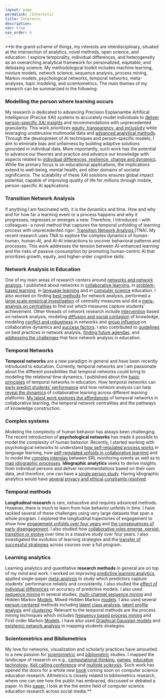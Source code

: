```yaml
---
layout: page
permalink: /Interests/
title: Interests
description:
nav: true
nav_order: 6
---
```


**In the grand scheme of things, my interests are interdisciplinary, situated at the intersection of analytics, novel methods, open science, and education. I explore temporality, individual differences, and heterogeneity as an overarching analytical framework for personalized, equitable, and debiasing science. My methodological toolkit includes machine learning, mixture models, network science, sequence analysis, process mining, Markov models, psychological networks, temporal networks, meta-analyses, topic modeling, and scientometrics. The main themes of my research can be summarized in the following:

### Modelling the person where learning occurs
My research is dedicated to advancing Precision Explainambe Artifiical Intelligence (Precise XAI) systems to accurately model individuals to [deliver person-specific XAI insights](https://www.sciencedirect.com/science/article/pii/S104160802400092X) and recommendations with unprecedented granularity. This work prioritizes [equity, transparency, and inclusivity](https://slejournal.springeropen.com/articles/10.1186/s40561-024-00343-4) while leveraging unobtrusive multimodal data and [advanced analytical methods](https://bera-journals.onlinelibrary.wiley.com/doi/10.1111/bjet.13452?af=R). Through the development of AI techniques and person-specific models, I aim to eliminate bias and unfairness by building adaptive solutions grounded in individual data. More importantly, such work has the potential to advance our theories and practice and advance our knowledge with aspects related to [individual differences, resilience, change and dynamics](https://link.springer.com/chapter/10.1007/978-3-031-54464-4_22). While the primary focus is on educational applications, the implications extend to well-being, mental health, and other domains of societal significance. The scalability of these XAI solutions ensures global impact potential, capable of improving quality of life for millions through mobile, person-specific AI applications.

### Transition Network Analysis 

If anything I am fascinated with, it is the dynamics and time. How and why and for how far a learning event or a process happens and why it progresses, regresses or emerges a new. Therefore, I introduced – with colleagues- a novel method that captures the temporal unfolding of learning process with unprecedented rigor: [Transition Network Analysis (](https://arxiv.org/html/2411.15486v1)TNA).  My recent research uses TNA to explore the complex dynamics of human-human, human-AI, and AI-AI interactions to uncover behavioral patterns and processes. This work addresses the tension between AI-enhanced learning and the risks of passive consumption by promoting human-centric AI that prioritizes growth, equity, and higher-order cognitive skills.

### Network Analysis in Education
One of my main areas of research centers around [networks and network analysis](https://ieeexplore.ieee.org/document/9734010). I published about networks in [collaborative learning](https://bmcmededuc.biomedcentral.com/articles/10.1186/s12909-018-1126-1), in [problem-based learning](https://bmcmededuc.biomedcentral.com/articles/10.1186/s12909-019-1599-6), in [language learning](https://bera-journals.onlinelibrary.wiley.com/doi/full/10.1111/bjet.13187) and in [computer science](https://link.springer.com/chapter/10.1007/978-3-031-16290-9_55) education. I also worked on finding [best methods](https://link.springer.com/article/10.1007/s11412-020-09322-6) for network analysis, performed a [large scale empirical investigation](https://learning-analytics.info/index.php/JLA/article/view/7415) of centrality measures and did a [meta-analysis on centralities](https://www.sciencedirect.com/science/article/pii/S1747938X22000069) to find out which measures capture students' achievement. Other threads of network research include [intervention](https://journals.plos.org/plosone/article?id=10.1371/journal.pone.0194777) based on network analysis, modeling [diffusion and social contagion](https://link.springer.com/article/10.1007/s11412-021-09356-4) of knowledge, modeling [conflict and robustness](https://www.nature.com/articles/s41598-020-71483-z) in networks and [group influence](https://link.springer.com/chapter/10.1007/978-3-030-29736-7_35) on collaborative dynamics and [success factors](https://bmcmededuc.biomedcentral.com/articles/10.1186/s12909-020-01997-7). I also contributed to [guidelines](https://ceur-ws.org/Vol-2868/article_7.pdf) on best practices in network analysis, [finding future agendas](https://ceur-ws.org/Vol-2868/article_1.pdf), and [addressing the challenges](https://ceur-ws.org/Vol-3258/xpreface.pdf) that face network analysis in education.

### Temporal Networks
**Temporal networks** are a new paradigm in general and have been recently introduced to education. Currently, temporal networks are I am passionate about the different possibilities that temporal networks could bring to modeling the relational time dynamics. I published about the [basic principles](https://ceur-ws.org/Vol-3258/article_4.pdf) of temporal networks in education. How temporal networks can [early predict students' performance](https://dl.acm.org/doi/pdf/10.1145/3375462.3375501) and how network analysis can help [reveal the dynamics](https://link.springer.com/chapter/10.1007/978-3-031-16290-9_55) of collaborative learning across different learning platforms. [My latest work explores the affordances](https://bera-journals.onlinelibrary.wiley.com/doi/full/10.1111/bjet.13187) of temporal networks in collaborative learning, the temporal network centralities and the pathways of knowledge construction.

### Complex systems
Modeling the complexity of human behavior has always been challenging. The recent introduction of **psychological networks** has made it possible to model the complexity of human behavior. Recently, I started working with psychological networks to understand [how self-regulated process works](https://www.researchgate.net/publication/343657926_Applying_Learning_Analytics_to_Map_Students'_Self-Regulated_Learning_Tactics_in_an_Academic_Writing_Course) in language learning, how [self-regulated unfolds in collaborative learning](https://learning-analytics.info/index.php/JLA/article/view/7429) and to model the [complex interplay](https://link.springer.com/chapter/10.1007/978-3-031-08076-0_4) between SRL monitoring events as well as to [map idiographic processes](https://ceur-ws.org/Vol-2868/article_4.pdf). **Idiographic analytics** seeks to derive insights from individual persons and deliver recommendations based on their own data, and therefore, one can have a [single person study](https://ieeexplore.ieee.org/document/9499920). Having idiographic analytics would have [several privacy and ethical constraints resolved](https://www.researchgate.net/profile/Sonsoles-Lopez-Pernas/publication/350886273_Idiographic_Learning_Analytics_A_Within-Person_Ethical_Perspective/links/607839718ea909241efea6f5/Idiographic-Learning-Analytics-A-Within-Person-Ethical-Perspective.pdf).

### Temporal methods
**Longitudinal research** is rare, exhaustive and requires advanced methods. However, there is much to learn from how behavior unfolds in time. I have tackled several of these challenges using very large datasets that span a whole program. I explored the longitudinal trajectories of engagement to show how [engagement unfolds over four years](https://www.sciencedirect.com/science/article/pii/S0360131521002025) and [the consequences of early disengagement](https://link.springer.com/chapter/10.1007/978-3-030-86436-1_10). I also studied how [collaborative roles emerge, persist, transition or evolve](https://www.sciencedirect.com/science/article/pii/S036013152200152X) over time in a massive study over four years. I also investigated the evolution of learning strategies and the [transfer of successful strategies](https://doi.org/10.1016/j.iheduc.2022.100902) across courses over a full program.

### Learning analytics

Learning analytics and quantitative **research methods** in general are on top of my mind and work. I worked on improving [predictive learning analytics](https://www.tandfonline.com/doi/abs/10.1080/0142159X.2017.1309376), applied single-paper [meta-analysis](https://www.tandfonline.com/doi/full/10.1080/03075079.2022.2061450) to study which predictors capture students' performance reliably and consistently. I also studied the [effect of individual differences](https://www.sciencedirect.com/science/article/pii/S0360131521001287) on accuracy of predictive models. I also used [sequence mining](https://www.mdpi.com/2071-1050/13/9/4825) in several studies, [multi-channel sequence mining](https://ieeexplore.ieee.org/document/9646931) and Hidden Markov [Models](https://www.sciencedirect.com/science/article/pii/S0360131521002025), Mixed-Hidden Markov [models](https://bpspsychub.onlinelibrary.wiley.com/doi/full/10.1111/bjep.12525). I also used several [person-centered](https://www.frontiersin.org/articles/10.3389/feduc.2022.866612/full) methods including [latent class analysis](https://link.springer.com/article/10.1007/s10639-022-10980-2), [latent profile analysis](https://www.sciencedirect.com/science/article/pii/S0360131521002025) and [clustering](https://www.springerprofessional.de/en/using-diffusion-network-analytics-to-examine-and-support-knowled/18352068). Relevant to the temporal methods are the process mining techniques which includes [frequency based process mining](https://www.frontiersin.org/articles/10.3389/feduc.2022.840178/full) and First-order Markov [Models](https://www.researchgate.net/publication/343657926_Applying_Learning_Analytics_to_Map_Students'_Self-Regulated_Learning_Tactics_in_an_Academic_Writing_Course). I have also used [Graphical Gaussian models](https://ceur-ws.org/Vol-2828/article_2.pdf) and [epistemic network analysis](https://telrp.springeropen.com/articles/10.1186/s41039-021-00175-7) in mapping students strategies.

### Scientometrics and Bibliometrics
My love for networks, visualization and scholarly practices have amounted to a new passion for [scientometric](https://papers.ssrn.com/sol3/papers.cfm?abstract_id=4156916) and [bibliometric](https://pubmed.ncbi.nlm.nih.gov/35280299/) studies. I mapped the landscape of research on e.g., [computational thinking](https://www.researchgate.net/publication/347583738_People_Ideas_Milestones_A_Scientometric_Study_of_Computational_Thinking), [games](https://www.researchgate.net/publication/353603501_Two_decades_of_game_concepts_in_digital_learning_environments_-_A_bibliometric_study_and_research_agenda), [education technology](https://www.sciencedirect.com/science/article/pii/S0747563221004465), [Koli calling conference](https://www.researchgate.net/figure/Koli-Callings-evolution-towards-an-international-venue_fig3_361467430) and [multiple sclerosis](https://www.frontiersin.org/articles/10.3389/fneur.2022.845539/full). Such work has opened the doors for a whole new [book](https://cerbook.org/) coming soon on computer science education research. Altmetrics is closely related to bibliometrics research, where one can see how the public has embraced, discussed or debated a paper. In this [paper](https://assets.researchsquare.com/files/rs-1834232/v1/7ade3570-6fed-40c2-a603-f0bb51bc6455.pdf?c=1657730081), I look at the the entire field of computer science education research across social media.**
